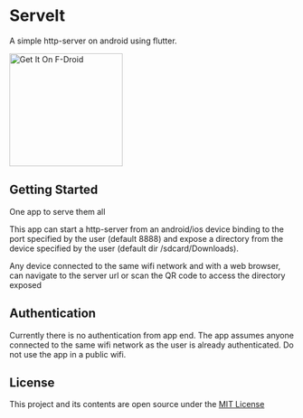 # ServeIt

A simple http-server on android using flutter.

[<img src="https://fdroid.gitlab.io/artwork/badge/get-it-on.png" alt="Get It On F-Droid" width="200"/>](https://f-droid.org/en/packages/com.example.flutter_http_server/)

## Getting Started

One app to serve them all

This app can start a http-server from an android/ios device binding to the port specified by the user (default 8888) and expose a directory from the device specified by the user (default dir /sdcard/Downloads).

Any device connected to the same wifi network and with a web browser, can navigate to the server url or scan the QR code to access the directory exposed

## Authentication

Currently there is no authentication from app end. The app assumes anyone connected to the same wifi network as the user is already authenticated. Do not use the app in a public wifi.

## License

This project and its contents are open source under the [MIT License](https://github.com/darekkay/dashboard/blob/master/LICENSE)
